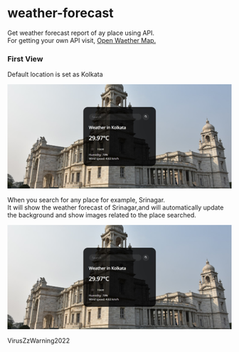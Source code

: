 # weather-forecast
 Get weather forecast report of ay place using API.<br>For getting your own API visit, <a href="https://openweathermap.org/">Open Waether Map.</a>

<h3>First View</h3>
<p>Default location is set as Kolkata</p>
<img src="demo/kol.jpg" alt="kolkata weather" class="pic">
<p>When you search for any place for example, Srinagar.<br>It will show the weather forecast of Srinagar,and will automatically update the background and show images related to the place searched.</p>
<img src="demo/kol.jpg" alt="kolkata weather" class="pic">

VirusZzWarning2022
